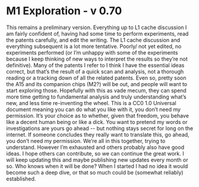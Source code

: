 # M1 Exploration - v 0.70

This remains a preliminary version.
Everything up to L1 cache discussion I am fairly confident of, having had some time to perform experiments, read the patents carefully, and edit the writing.
The L1 cache discussion and everything subsequent is a lot more tentative.
Poorly/ not yet edited, no experiments performed (or I’m unhappy with some of the experiments because I keep thinking of new ways to interpret the results so they’re not definitive).
Many of the patents I refer to I think I have the essential ideas correct, but that’s the result of a quick scan and analysis, not a thorough reading or a tracking down of all the related patents.
Even so, pretty soon the A15 and its companion chips (M2?)
will be out, and people will want to start exploring those.
Hopefully with this as vade mecum, they can spend more time getting to fundamental analysis and truly understanding what’s new, and less time re-inventing the wheel.
This is a CC0 1.0 Universal document meaning you can do what you like with it, you don’t need my permission.
It’s your choice as to whether, given that freedom, you behave like a decent human being or like a dick.
You want to pretend my words or investigations are yours go ahead -- but nothing stays secret for long on the internet.
If someone concludes they really want to translate this, go ahead, you don’t need my permission.
We’re all in this together, trying to understand.
However I’m exhausted and others probably also have good ideas.
I hope others can contribute, so we can continue the great work.
I will keep updating this and maybe publishing new updates every month or so.
Who knows when it will be done?
When I started I had no idea it would become such a deep dive, or that so much could be (somewhat reliably) established.
